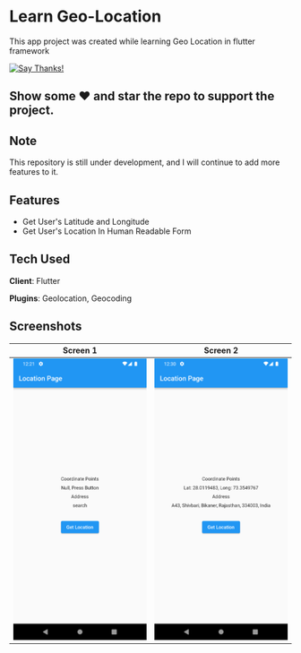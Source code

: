 # Learn Geo-Location

This app project was created while learning Geo Location in flutter framework

[![Say Thanks!](https://img.shields.io/badge/Say%20Thanks-!-1EAEDB.svg)](https://saythanks.io/to/mohak1283)

## Show some :heart: and star the repo to support the project.

## Note
This repository is still under development, and I will continue to add more features to it.


## Features
- Get User's Latitude and Longitude 
- Get User's Location In Human Readable Form

## Tech Used
**Client**: Flutter

**Plugins**: Geolocation, Geocoding

## Screenshots

| Screen 1 | Screen 2 |
| :---: | :---: |
| <img src="https://github.com/singh3abhi/Learn-Geo-Location/blob/main/screenshots/1.png" alt="Screen 1" width="275"/> | <img src="https://github.com/singh3abhi/Learn-Geo-Location/blob/main/screenshots/2.png" width="275"/> |
